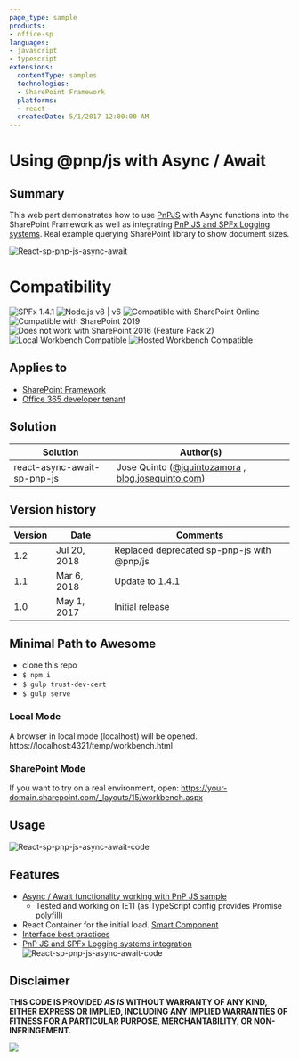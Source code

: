 ```yaml
---
page_type: sample
products:
- office-sp
languages:
- javascript
- typescript
extensions:
  contentType: samples
  technologies:
  - SharePoint Framework
  platforms:
  - react
  createdDate: 5/1/2017 12:00:00 AM
---
```

# Using @pnp/js with Async / Await

## Summary

This web part demonstrates how to use [PnPJS](https://pnp.github.io/pnpjs/) with Async functions into the SharePoint Framework as well as integrating [PnP JS and SPFx Logging systems](https://blog.josequinto.com/2017/04/30/how-to-integrate-pnp-js-core-and-sharepoint-framework-logging-systems/). Real example querying SharePoint library to show document sizes.

![React-sp-pnp-js-async-await](./assets/async-await-sp-pnp-js.png)


# Compatibility

![SPFx 1.4.1](https://img.shields.io/badge/SPFx-1.4.1-green.svg) 
![Node.js v8 | v6](https://img.shields.io/badge/Node.js-v8%20%7C%20v6-green.svg) 
![Compatible with SharePoint Online](https://img.shields.io/badge/SharePoint%20Online-Compatible-green.svg)
![Compatible with SharePoint 2019](https://img.shields.io/badge/SharePoint%20Server%202019-Compatible-green.svg)
![Does not work with SharePoint 2016 (Feature Pack 2)](https://img.shields.io/badge/SharePoint%20Server%202016%20(Feature%20Pack%202)-Incompatible-red.svg "SharePoint Server 2016 Feature Pack 2 requires SPFx 1.1")
![Local Workbench Compatible](https://img.shields.io/badge/Local%20Workbench-Compatible-green.svg)
![Hosted Workbench Compatible](https://img.shields.io/badge/Hosted%20Workbench-Compatible-green.svg)


## Applies to

* [SharePoint Framework](https://docs.microsoft.com/sharepoint/dev/spfx/sharepoint-framework-overview)
* [Office 365 developer tenant](https://docs.microsoft.com/sharepoint/dev/spfx/set-up-your-developer-tenant)

## Solution

Solution|Author(s)
--------|---------
react-async-await-sp-pnp-js | Jose Quinto ([@jquintozamora](https://twitter.com/jquintozamora) , [blog.josequinto.com](https://blog.josequinto.com))

## Version history

Version|Date|Comments
-------|----|--------
1.2|Jul 20, 2018|Replaced deprecated sp-pnp-js with @pnp/js
1.1|Mar 6, 2018|Update to 1.4.1
1.0|May 1, 2017|Initial release



## Minimal Path to Awesome

- clone this repo
- `$ npm i`
- `$ gulp trust-dev-cert`
- `$ gulp serve `

### Local Mode

A browser in local mode (localhost) will be opened.
https://localhost:4321/temp/workbench.html

### SharePoint Mode

If you want to try on a real environment, open:
https://your-domain.sharepoint.com/_layouts/15/workbench.aspx

## Usage

![React-sp-pnp-js-async-await-code](./assets/async-await-sp-pnp-js-2.png)


## Features

- [Async / Await functionality working with PnP JS sample](https://github.com/jquintozamora/spfx-react-async-await-sp-pnp-js/blob/master/src/webparts/asyncAwaitPnPJs/components/AsyncAwaitPnPJs.tsx#L93)
  - Tested and working on IE11 (as TypeScript config provides Promise polyfill)
- React Container for the initial load. [Smart Component](https://github.com/jquintozamora/spfx-react-async-await-sp-pnp-js/blob/master/src/webparts/asyncAwaitPnPJs/components/IAsyncAwaitPnPJsState.ts)
- [Interface best practices](https://github.com/jquintozamora/spfx-react-async-await-sp-pnp-js/tree/master/src/webparts/asyncAwaitPnPJs/interfaces)
- [PnP JS and SPFx Logging systems integration](https://blog.josequinto.com/2017/04/30/how-to-integrate-pnp-js-core-and-sharepoint-framework-logging-systems)
![React-sp-pnp-js-async-await-code](./assets/pnp-js-logging-spfx.png)


## Disclaimer

**THIS CODE IS PROVIDED *AS IS* WITHOUT WARRANTY OF ANY KIND, EITHER EXPRESS OR IMPLIED, INCLUDING ANY IMPLIED WARRANTIES OF FITNESS FOR A PARTICULAR PURPOSE, MERCHANTABILITY, OR NON-INFRINGEMENT.**


<img src="https://telemetry.sharepointpnp.com/sp-dev-fx-webparts/samples/react-async-await-sp-pnp-js" />

